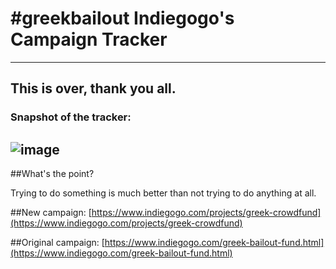 # #greekbailout Indiegogo's Campaign Tracker

 ---
## This is over, thank you all.
### Snapshot of the tracker:
![image](http://your.github.io/store/greekbailout_snapshot.png)
 ---
 
 
##What's the point?

Trying to do something is much better than not trying to do anything at all.

##New campaign: 
[https://www.indiegogo.com/projects/greek-crowdfund](https://www.indiegogo.com/projects/greek-crowdfund)

##Original campaign:
[https://www.indiegogo.com/greek-bailout-fund.html](https://www.indiegogo.com/greek-bailout-fund.html)

